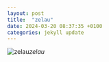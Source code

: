 ```yaml
---
layout: post
title:  "zelau"
date: 2024-03-20 08:37:35 +0100
categories: jekyll update
---
```





![zelau]()*zelau*&nbsp;



[jekyll-docs]: https://jekyllrb.com/docs/home
[jekyll-gh]:   https://github.com/jekyll/jekyll
[jekyll-talk]: https://talk.jekyllrb.com/
